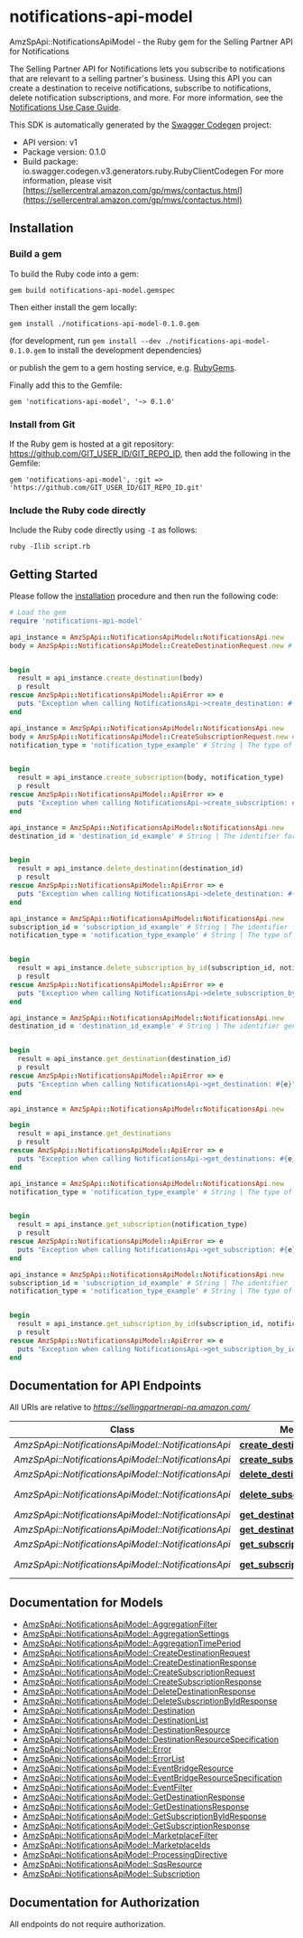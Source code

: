 # notifications-api-model

AmzSpApi::NotificationsApiModel - the Ruby gem for the Selling Partner API for Notifications

The Selling Partner API for Notifications lets you subscribe to notifications that are relevant to a selling partner's business. Using this API you can create a destination to receive notifications, subscribe to notifications, delete notification subscriptions, and more.  For more information, see the [Notifications Use Case Guide](doc:notifications-api-v1-use-case-guide).

This SDK is automatically generated by the [Swagger Codegen](https://github.com/swagger-api/swagger-codegen) project:

- API version: v1
- Package version: 0.1.0
- Build package: io.swagger.codegen.v3.generators.ruby.RubyClientCodegen
For more information, please visit [https://sellercentral.amazon.com/gp/mws/contactus.html](https://sellercentral.amazon.com/gp/mws/contactus.html)

## Installation

### Build a gem

To build the Ruby code into a gem:

```shell
gem build notifications-api-model.gemspec
```

Then either install the gem locally:

```shell
gem install ./notifications-api-model-0.1.0.gem
```
(for development, run `gem install --dev ./notifications-api-model-0.1.0.gem` to install the development dependencies)

or publish the gem to a gem hosting service, e.g. [RubyGems](https://rubygems.org/).

Finally add this to the Gemfile:

    gem 'notifications-api-model', '~> 0.1.0'

### Install from Git

If the Ruby gem is hosted at a git repository: https://github.com/GIT_USER_ID/GIT_REPO_ID, then add the following in the Gemfile:

    gem 'notifications-api-model', :git => 'https://github.com/GIT_USER_ID/GIT_REPO_ID.git'

### Include the Ruby code directly

Include the Ruby code directly using `-I` as follows:

```shell
ruby -Ilib script.rb
```

## Getting Started

Please follow the [installation](#installation) procedure and then run the following code:
```ruby
# Load the gem
require 'notifications-api-model'

api_instance = AmzSpApi::NotificationsApiModel::NotificationsApi.new
body = AmzSpApi::NotificationsApiModel::CreateDestinationRequest.new # CreateDestinationRequest | 


begin
  result = api_instance.create_destination(body)
  p result
rescue AmzSpApi::NotificationsApiModel::ApiError => e
  puts "Exception when calling NotificationsApi->create_destination: #{e}"
end

api_instance = AmzSpApi::NotificationsApiModel::NotificationsApi.new
body = AmzSpApi::NotificationsApiModel::CreateSubscriptionRequest.new # CreateSubscriptionRequest | 
notification_type = 'notification_type_example' # String | The type of notification.   For more information about notification types, see [the Notifications API Use Case Guide](doc:notifications-api-v1-use-case-guide).


begin
  result = api_instance.create_subscription(body, notification_type)
  p result
rescue AmzSpApi::NotificationsApiModel::ApiError => e
  puts "Exception when calling NotificationsApi->create_subscription: #{e}"
end

api_instance = AmzSpApi::NotificationsApiModel::NotificationsApi.new
destination_id = 'destination_id_example' # String | The identifier for the destination that you want to delete.


begin
  result = api_instance.delete_destination(destination_id)
  p result
rescue AmzSpApi::NotificationsApiModel::ApiError => e
  puts "Exception when calling NotificationsApi->delete_destination: #{e}"
end

api_instance = AmzSpApi::NotificationsApiModel::NotificationsApi.new
subscription_id = 'subscription_id_example' # String | The identifier for the subscription that you want to delete.
notification_type = 'notification_type_example' # String | The type of notification.   For more information about notification types, see [the Notifications API Use Case Guide](doc:notifications-api-v1-use-case-guide).


begin
  result = api_instance.delete_subscription_by_id(subscription_id, notification_type)
  p result
rescue AmzSpApi::NotificationsApiModel::ApiError => e
  puts "Exception when calling NotificationsApi->delete_subscription_by_id: #{e}"
end

api_instance = AmzSpApi::NotificationsApiModel::NotificationsApi.new
destination_id = 'destination_id_example' # String | The identifier generated when you created the destination.


begin
  result = api_instance.get_destination(destination_id)
  p result
rescue AmzSpApi::NotificationsApiModel::ApiError => e
  puts "Exception when calling NotificationsApi->get_destination: #{e}"
end

api_instance = AmzSpApi::NotificationsApiModel::NotificationsApi.new

begin
  result = api_instance.get_destinations
  p result
rescue AmzSpApi::NotificationsApiModel::ApiError => e
  puts "Exception when calling NotificationsApi->get_destinations: #{e}"
end

api_instance = AmzSpApi::NotificationsApiModel::NotificationsApi.new
notification_type = 'notification_type_example' # String | The type of notification.   For more information about notification types, see [the Notifications API Use Case Guide](doc:notifications-api-v1-use-case-guide).


begin
  result = api_instance.get_subscription(notification_type)
  p result
rescue AmzSpApi::NotificationsApiModel::ApiError => e
  puts "Exception when calling NotificationsApi->get_subscription: #{e}"
end

api_instance = AmzSpApi::NotificationsApiModel::NotificationsApi.new
subscription_id = 'subscription_id_example' # String | The identifier for the subscription that you want to get.
notification_type = 'notification_type_example' # String | The type of notification.   For more information about notification types, see [the Notifications API Use Case Guide](doc:notifications-api-v1-use-case-guide).


begin
  result = api_instance.get_subscription_by_id(subscription_id, notification_type)
  p result
rescue AmzSpApi::NotificationsApiModel::ApiError => e
  puts "Exception when calling NotificationsApi->get_subscription_by_id: #{e}"
end
```

## Documentation for API Endpoints

All URIs are relative to *https://sellingpartnerapi-na.amazon.com/*

Class | Method | HTTP request | Description
------------ | ------------- | ------------- | -------------
*AmzSpApi::NotificationsApiModel::NotificationsApi* | [**create_destination**](docs/NotificationsApi.md#create_destination) | **POST** /notifications/v1/destinations | 
*AmzSpApi::NotificationsApiModel::NotificationsApi* | [**create_subscription**](docs/NotificationsApi.md#create_subscription) | **POST** /notifications/v1/subscriptions/{notificationType} | 
*AmzSpApi::NotificationsApiModel::NotificationsApi* | [**delete_destination**](docs/NotificationsApi.md#delete_destination) | **DELETE** /notifications/v1/destinations/{destinationId} | 
*AmzSpApi::NotificationsApiModel::NotificationsApi* | [**delete_subscription_by_id**](docs/NotificationsApi.md#delete_subscription_by_id) | **DELETE** /notifications/v1/subscriptions/{notificationType}/{subscriptionId} | 
*AmzSpApi::NotificationsApiModel::NotificationsApi* | [**get_destination**](docs/NotificationsApi.md#get_destination) | **GET** /notifications/v1/destinations/{destinationId} | 
*AmzSpApi::NotificationsApiModel::NotificationsApi* | [**get_destinations**](docs/NotificationsApi.md#get_destinations) | **GET** /notifications/v1/destinations | 
*AmzSpApi::NotificationsApiModel::NotificationsApi* | [**get_subscription**](docs/NotificationsApi.md#get_subscription) | **GET** /notifications/v1/subscriptions/{notificationType} | 
*AmzSpApi::NotificationsApiModel::NotificationsApi* | [**get_subscription_by_id**](docs/NotificationsApi.md#get_subscription_by_id) | **GET** /notifications/v1/subscriptions/{notificationType}/{subscriptionId} | 

## Documentation for Models

 - [AmzSpApi::NotificationsApiModel::AggregationFilter](docs/AggregationFilter.md)
 - [AmzSpApi::NotificationsApiModel::AggregationSettings](docs/AggregationSettings.md)
 - [AmzSpApi::NotificationsApiModel::AggregationTimePeriod](docs/AggregationTimePeriod.md)
 - [AmzSpApi::NotificationsApiModel::CreateDestinationRequest](docs/CreateDestinationRequest.md)
 - [AmzSpApi::NotificationsApiModel::CreateDestinationResponse](docs/CreateDestinationResponse.md)
 - [AmzSpApi::NotificationsApiModel::CreateSubscriptionRequest](docs/CreateSubscriptionRequest.md)
 - [AmzSpApi::NotificationsApiModel::CreateSubscriptionResponse](docs/CreateSubscriptionResponse.md)
 - [AmzSpApi::NotificationsApiModel::DeleteDestinationResponse](docs/DeleteDestinationResponse.md)
 - [AmzSpApi::NotificationsApiModel::DeleteSubscriptionByIdResponse](docs/DeleteSubscriptionByIdResponse.md)
 - [AmzSpApi::NotificationsApiModel::Destination](docs/Destination.md)
 - [AmzSpApi::NotificationsApiModel::DestinationList](docs/DestinationList.md)
 - [AmzSpApi::NotificationsApiModel::DestinationResource](docs/DestinationResource.md)
 - [AmzSpApi::NotificationsApiModel::DestinationResourceSpecification](docs/DestinationResourceSpecification.md)
 - [AmzSpApi::NotificationsApiModel::Error](docs/Error.md)
 - [AmzSpApi::NotificationsApiModel::ErrorList](docs/ErrorList.md)
 - [AmzSpApi::NotificationsApiModel::EventBridgeResource](docs/EventBridgeResource.md)
 - [AmzSpApi::NotificationsApiModel::EventBridgeResourceSpecification](docs/EventBridgeResourceSpecification.md)
 - [AmzSpApi::NotificationsApiModel::EventFilter](docs/EventFilter.md)
 - [AmzSpApi::NotificationsApiModel::GetDestinationResponse](docs/GetDestinationResponse.md)
 - [AmzSpApi::NotificationsApiModel::GetDestinationsResponse](docs/GetDestinationsResponse.md)
 - [AmzSpApi::NotificationsApiModel::GetSubscriptionByIdResponse](docs/GetSubscriptionByIdResponse.md)
 - [AmzSpApi::NotificationsApiModel::GetSubscriptionResponse](docs/GetSubscriptionResponse.md)
 - [AmzSpApi::NotificationsApiModel::MarketplaceFilter](docs/MarketplaceFilter.md)
 - [AmzSpApi::NotificationsApiModel::MarketplaceIds](docs/MarketplaceIds.md)
 - [AmzSpApi::NotificationsApiModel::ProcessingDirective](docs/ProcessingDirective.md)
 - [AmzSpApi::NotificationsApiModel::SqsResource](docs/SqsResource.md)
 - [AmzSpApi::NotificationsApiModel::Subscription](docs/Subscription.md)

## Documentation for Authorization

 All endpoints do not require authorization.

